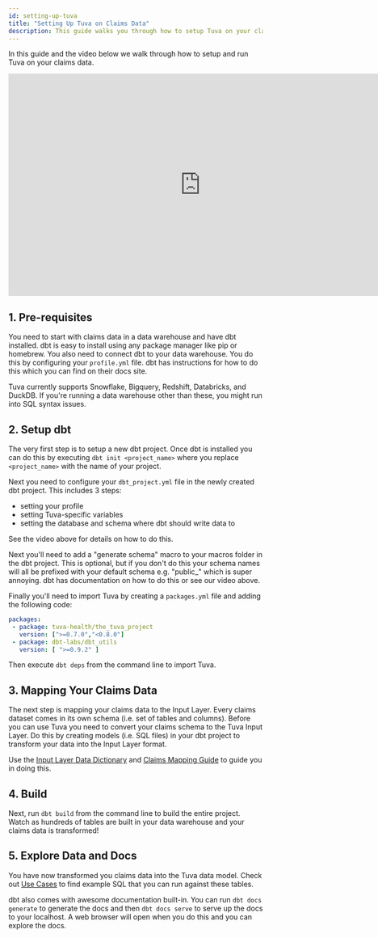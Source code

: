 ```yaml
---
id: setting-up-tuva
title: "Setting Up Tuva on Claims Data"
description: This guide walks you through how to setup Tuva on your claims data soup-to-nuts
---
```


In this guide and the video below we walk through how to setup and run Tuva on your claims data.  

<iframe width="760" height="440" src="https://www.youtube.com/embed/FWxbrt7Fgiw?si=dyo4uD_MTW4dmAGk" title="YouTube video player" frameborder="0" allow="accelerometer; autoplay; clipboard-write; encrypted-media; gyroscope; picture-in-picture; web-share" allowfullscreen="true"></iframe>

 ## 1. Pre-requisites

 You need to start with claims data in a data warehouse and have dbt installed.  dbt is easy to install using any package manager like pip or homebrew.  You also need to connect dbt to your data warehouse.  You do this by configuring your ```profile.yml``` file.  dbt has instructions for how to do this which you can find on their docs site.

 Tuva currently supports Snowflake, Bigquery, Redshift, Databricks, and DuckDB.  If you're running a data warehouse other than these, you might run into SQL syntax issues.

 ## 2. Setup dbt

 The very first step is to setup a new dbt project.  Once dbt is installed you can do this by executing ```dbt init <project_name>``` where you replace ```<project_name>``` with the name of your project.

 Next you need to configure your ```dbt_project.yml``` file in the newly created dbt project.  This includes 3 steps:

 - setting your profile
 - setting Tuva-specific variables
 - setting the database and schema where dbt should write data to


 See the video above for details on how to do this.

 Next you'll need to add a "generate schema" macro to your macros folder in the dbt project.  This is optional, but if you don't do this your schema names will all be prefixed with your default schema e.g. "public_" which is super annoying.  dbt has documentation on how to do this or see our video above.

 Finally you'll need to import Tuva by creating a ```packages.yml``` file and adding the following code:

 ```yml
packages:
  - package: tuva-health/the_tuva_project
    version: [">=0.7.0","<0.8.0"]
  - package: dbt-labs/dbt_utils
    version: [ ">=0.9.2" ]
 ```

Then execute ```dbt deps``` from the command line to import Tuva.

## 3. Mapping Your Claims Data

The next step is mapping your claims data to the Input Layer.  Every claims dataset comes in its own schema (i.e. set of tables and columns).  Before you can use Tuva you need to convert your claims schema to the Tuva Input Layer.  Do this by creating models (i.e. SQL files) in your dbt project to transform your data into the Input Layer format.

Use the [Input Layer Data Dictionary](../data-dictionaries/input-layer) and [Claims Mapping Guide](../guides/claims-mapping) to guide you in doing this.

## 4. Build

Next, run ```dbt build``` from the command line to build the entire project.  Watch as hundreds of tables are built in your data warehouse and your claims data is transformed!

## 5. Explore Data and Docs

You have now transformed you claims data into the Tuva data model.  Check out [Use Cases](../use-cases/acute-inpatient) to find example SQL that you can run against these tables.

dbt also comes with awesome documentation built-in.  You can run ```dbt docs generate``` to generate the docs and then ```dbt docs serve``` to serve up the docs to your localhost.  A web browser will open when you do this and you can explore the docs.
